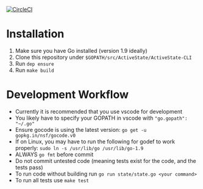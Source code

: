 [![CircleCI](https://circleci.com/gh/ActiveState/ActiveState-CLI.svg?style=shield&circle-token=e439410d217d72704e82808bdc3bbe78b6ecbf21)](https://circleci.com/gh/ActiveState/ActiveState-CLI)

# Installation

 1. Make sure you have Go installed (version 1.9 ideally)
 2. Clone this repository under `$GOPATH/src/ActiveState/ActiveState-CLI`
 3. Run `dep ensure`
 4. Run `make build`

# Development Workflow

 * Currently it is recommended that you use vscode for development
 * You likely have to specify your GOPATH in vscode with `"go.gopath": "~/.go"`
 * Ensure gocode is using the latest version: ```go get -u gopkg.in/nsf/gocode.v0```
 * If on Linux, you may have to run the following for godef to work properly: ```sudo ln -s /usr/lib/go /usr/lib/go-1.9```
 * ALWAYS `go fmt` before commit
 * Do not commit untested code (meaning tests exist for the code, and the tests pass)
 * To run code without building run `go run state/state.go <your command>`
 * To run all tests use `make test`
